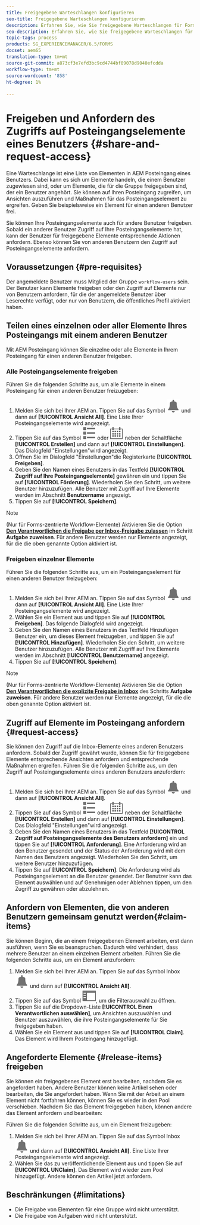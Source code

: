 ```yaml
---
title: Freigegebene Warteschlangen konfigurieren
seo-title: Freigegebene Warteschlangen konfigurieren
description: Erfahren Sie, wie Sie freigegebene Warteschlangen für Forms-zentrierte Workflows auf AEM Forms unter OSGi verwenden.
seo-description: Erfahren Sie, wie Sie freigegebene Warteschlangen für Forms-zentrierte Workflows auf AEM Forms unter OSGi verwenden.
topic-tags: process
products: SG_EXPERIENCEMANAGER/6.5/FORMS
docset: aem65
translation-type: tm+mt
source-git-commit: a873cf3e7efd3bc9cd4744bf09078d9040efcdda
workflow-type: tm+mt
source-wordcount: '858'
ht-degree: 1%

---
```



# Freigeben und Anfordern des Zugriffs auf Posteingangselemente eines Benutzers {#share-and-request-access}

Eine Warteschlange ist eine Liste von Elementen in AEM Posteingang eines Benutzers. Dabei kann es sich um Elemente handeln, die einem Benutzer zugewiesen sind, oder um Elemente, die für die Gruppe freigegeben sind, der ein Benutzer angehört. Sie können auf Ihren Posteingang zugreifen, um Ansichten auszuführen und Maßnahmen für das Posteingangselement zu ergreifen. Geben Sie beispielsweise ein Element für einen anderen Benutzer frei.

Sie können Ihre Posteingangselemente auch für andere Benutzer freigeben. Sobald ein anderer Benutzer Zugriff auf Ihre Posteingangselemente hat, kann der Benutzer für freigegebene Elemente entsprechende Aktionen anfordern. Ebenso können Sie von anderen Benutzern den Zugriff auf Posteingangselemente anfordern.

## Voraussetzungen {#pre-requisites}

Der angemeldete Benutzer muss Mitglied der Gruppe `workflow-users` sein. Der Benutzer kann Elemente freigeben oder den Zugriff auf Elemente nur von Benutzern anfordern, für die der angemeldete Benutzer über Leserechte verfügt, oder nur von Benutzern, die öffentliches Profil aktiviert haben.

## Teilen eines einzelnen oder aller Elemente Ihres Posteingangs mit einem anderen Benutzer

Mit AEM Posteingang können Sie einzelne oder alle Elemente in Ihrem Posteingang für einen anderen Benutzer freigeben.

### Alle Posteingangselemente freigeben

Führen Sie die folgenden Schritte aus, um alle Elemente in einem Posteingang für einen anderen Benutzer freizugeben:

1. Melden Sie sich bei Ihrer AEM an. Tippen Sie auf das Symbol ![Inbox](assets/bell.svg) und dann auf **[!UICONTROL Ansicht All]**. Eine Liste Ihrer Posteingangselemente wird angezeigt.
1. Tippen Sie auf das Symbol ![Ansicht-Selektor](assets/viewlist.svg) oder ![Ansicht-Selektor](assets/calendar.svg) neben der Schaltfläche **[!UICONTROL Erstellen]** und dann auf **[!UICONTROL Einstellungen]**. Das Dialogfeld &quot;Einstellungen&quot;wird angezeigt.
1. Öffnen Sie im Dialogfeld &quot;Einstellungen&quot;die Registerkarte **[!UICONTROL Freigeben]**.
1. Geben Sie den Namen eines Benutzers in das Textfeld **[!UICONTROL Zugriff auf Ihre Posteingangselemente]** gewähren ein und tippen Sie auf **[!UICONTROL Förderung]**. Wiederholen Sie den Schritt, um weitere Benutzer hinzuzufügen. Alle Benutzer mit Zugriff auf Ihre Elemente werden im Abschnitt **Benutzername** angezeigt.
1. Tippen Sie auf **[!UICONTROL Speichern]**.

>[!NOTE]
>
>(Nur für Forms-zentrierte Workflow-Elemente) Aktivieren Sie die Option **[Den Verantwortlichen die Freigabe per Inbox-Freigabe zulassen](aem-forms-workflow-step-reference.md)** im Schritt **Aufgabe zuweisen**. Für andere Benutzer werden nur Elemente angezeigt, für die die oben genannte Option aktiviert ist.

### Freigeben einzelner Elemente

Führen Sie die folgenden Schritte aus, um ein Posteingangselement für einen anderen Benutzer freizugeben:

1. Melden Sie sich bei Ihrer AEM an. Tippen Sie auf das Symbol ![Inbox](assets/bell.svg) und dann auf **[!UICONTROL Ansicht All]**. Eine Liste Ihrer Posteingangselemente wird angezeigt.
1. Wählen Sie ein Element aus und tippen Sie auf **[!UICONTROL Freigeben]**. Das folgende Dialogfeld wird angezeigt.
1. Geben Sie den Namen eines Benutzers in das Textfeld Hinzufügen Benutzer ein, um dieses Element freizugeben, und tippen Sie auf **[!UICONTROL Hinzufügen]**. Wiederholen Sie den Schritt, um weitere Benutzer hinzuzufügen. Alle Benutzer mit Zugriff auf Ihre Elemente werden im Abschnitt **[!UICONTROL Benutzername]** angezeigt.
1. Tippen Sie auf **[!UICONTROL Speichern]**.


>[!NOTE]
>
>(Nur für Forms-zentrierte Workflow-Elemente) Aktivieren Sie die Option **[Den Verantwortlichen die explizite Freigabe in Inbox](aem-forms-workflow-step-reference.md)** des Schritts **Aufgabe zuweisen**. Für andere Benutzer werden nur Elemente angezeigt, für die die oben genannte Option aktiviert ist.

## Zugriff auf Elemente im Posteingang anfordern {#request-access}

Sie können den Zugriff auf die Inbox-Elemente eines anderen Benutzers anfordern. Sobald der Zugriff gewährt wurde, können Sie für freigegebene Elemente entsprechende Ansichten anfordern und entsprechende Maßnahmen ergreifen. Führen Sie die folgenden Schritte aus, um den Zugriff auf Posteingangselemente eines anderen Benutzers anzufordern:

1. Melden Sie sich bei Ihrer AEM an. Tippen Sie auf das Symbol ![Ansicht-Auswahl](assets/bell.svg) und dann auf **[!UICONTROL Ansicht All]**.
1. Tippen Sie auf das Symbol ![Ansicht-Selektor](assets/viewlist.svg) oder ![Ansicht-Selektor](assets/calendar.svg) neben der Schaltfläche **[!UICONTROL Erstellen]** und dann auf **[!UICONTROL Einstellungen]**. Das Dialogfeld &quot;Einstellungen&quot;wird angezeigt.
1. Geben Sie den Namen eines Benutzers in das Textfeld **[!UICONTROL Zugriff auf Posteingangselemente des Benutzers anfordern]** ein und tippen Sie auf **[!UICONTROL Anforderung]**. Eine Anforderung wird an den Benutzer gesendet und der Status der Anforderung wird mit dem Namen des Benutzers angezeigt. Wiederholen Sie den Schritt, um weitere Benutzer hinzuzufügen.
1. Tippen Sie auf **[!UICONTROL Speichern]**. Die Anforderung wird als Posteingangselement an die Benutzer gesendet. Der Benutzer kann das Element auswählen und auf Genehmigen oder Ablehnen tippen, um den Zugriff zu gewähren oder abzulehnen.


## Anfordern von Elementen, die von anderen Benutzern gemeinsam genutzt werden{#claim-items}

Sie können Beginn, die an einem freigegebenen Element arbeiten, erst dann ausführen, wenn Sie es beanspruchen. Dadurch wird verhindert, dass mehrere Benutzer an einem einzelnen Element arbeiten. Führen Sie die folgenden Schritte aus, um ein Element anzufordern:

1. Melden Sie sich bei Ihrer AEM an. Tippen Sie auf das Symbol Inbox ![Inbox](assets/bell.svg) und dann auf **[!UICONTROL Ansicht All]**.
1. Tippen Sie auf das Symbol ![Nur Inhalt](assets/railleft.svg), um die Filterauswahl zu öffnen.
1. Tippen Sie auf die Dropdown-Liste **[!UICONTROL Einen Verantwortlichen auswählen]**, um Ansichten auszuwählen und Benutzer auszuwählen, die ihre Posteingangselemente für Sie freigegeben haben.
1. Wählen Sie ein Element aus und tippen Sie auf **[!UICONTROL Claim]**. Das Element wird Ihrem Posteingang hinzugefügt.

## Angeforderte Elemente {#release-items} freigeben

Sie können ein freigegebenes Element erst bearbeiten, nachdem Sie es angefordert haben. Andere Benutzer können keine Artikel sehen oder bearbeiten, die Sie angefordert haben. Wenn Sie mit der Arbeit an einem Element nicht fortfahren können, können Sie es wieder in den Pool verschieben.   Nachdem Sie das Element freigegeben haben, können andere das Element anfordern und bearbeiten:

Führen Sie die folgenden Schritte aus, um ein Element freizugeben:

1. Melden Sie sich bei Ihrer AEM an. Tippen Sie auf das Symbol Inbox ![Inbox](assets/bell.svg) und dann auf **[!UICONTROL Ansicht All]**. Eine Liste Ihrer Posteingangselemente wird angezeigt.
1. Wählen Sie das zu veröffentlichende Element aus und tippen Sie auf **[!UICONTROL UNClaim]**. Das Element wird wieder zum Pool hinzugefügt. Andere können den Artikel jetzt anfordern.

## Beschränkungen {#limitations}

* Die Freigabe von Elementen für eine Gruppe wird nicht unterstützt.
* Die Freigabe von Aufgaben wird nicht unterstützt.

